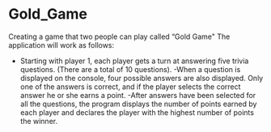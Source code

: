 # Gold_Game
Creating a game that two  people can play called “Gold Game"
The application will work as follows:
- Starting with player 1, each player gets a turn at answering five trivia questions. (There are a total of 10 questions).
-When a question is displayed on the console, four possible answers are also displayed. Only one of the answers is correct, and if the player selects the correct answer he or she earns a point.
-After answers have been selected for all the questions, the program displays the number of points earned by each player and declares the player with the highest number of points the winner.
